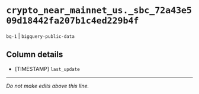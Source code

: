 # `crypto_near_mainnet_us._sbc_72a43e509d18442fa207b1c4ed229b4f`
`bq-1` | `bigquery-public-data`

## Column details
* [TIMESTAMP] `last_update`

-------------------------------------------------------------------------------
*Do not make edits above this line.*
